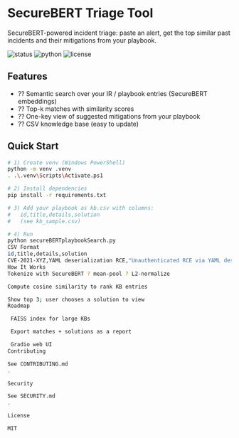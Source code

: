 # SecureBERT Triage Tool

SecureBERT-powered incident triage: paste an alert, get the top similar past incidents and their mitigations from your playbook.

![status](https://img.shields.io/badge/status-active-brightgreen)
![python](https://img.shields.io/badge/python-3.10%2B-blue)
![license](https://img.shields.io/badge/license-MIT-lightgrey)

## Features
- ?? Semantic search over your IR / playbook entries (SecureBERT embeddings)
- ?? Top-k matches with similarity scores
- ?? One-key view of suggested mitigations from your playbook
- ?? CSV knowledge base (easy to update)

## Quick Start
```bash
# 1) Create venv (Windows PowerShell)
python -m venv .venv
. .\.venv\Scripts\Activate.ps1

# 2) Install dependencies
pip install -r requirements.txt

# 3) Add your playbook as kb.csv with columns:
#   id,title,details,solution
#   (see kb_sample.csv)

# 4) Run
python secureBERTplaybookSearch.py
CSV Format
id,title,details,solution
CVE-2021-XYZ,YAML deserialization RCE,"Unauthenticated RCE via YAML deserialization.","1) Patch lib ... 2) Disable unsafe_load ... "
How It Works
Tokenize with SecureBERT ? mean-pool ? L2-normalize

Compute cosine similarity to rank KB entries

Show top 3; user chooses a solution to view
Roadmap

 FAISS index for large KBs

 Export matches + solutions as a report

 Gradio web UI
Contributing

See CONTRIBUTING.md
.

Security

See SECURITY.md
.

License

MIT

